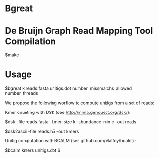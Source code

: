 Bgreat 
=====
De Bruijn Graph Read Mapping Tool
Compilation
====
$make

Usage
====
$bgreat k reads.fasta unitigs.dot number_missmatchs_allowed number_threads

We propose the following worflow to compute unitigs from a set of reads:


Kmer counting with DSK (see http://minia.genouest.org/dsk/):

$dsk -file reads.fasta -kmer-size k -abundance-min c -out reads

$dsk2ascii -file reads.h5 -out kmers


Unitig computation with BCALM (see github.com/Malfoy/bcalm) :

$bcalm kmers unitigs.dot 6 
